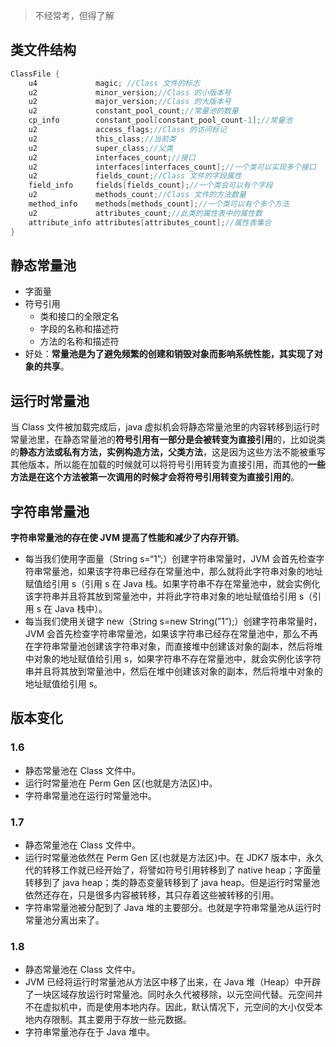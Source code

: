 > 不经常考，但得了解

## 类文件结构

```java
ClassFile {
    u4             magic; //Class 文件的标志
    u2             minor_version;//Class 的小版本号
    u2             major_version;//Class 的大版本号
    u2             constant_pool_count;//常量池的数量
    cp_info        constant_pool[constant_pool_count-1];//常量池
    u2             access_flags;//Class 的访问标记
    u2             this_class;//当前类
    u2             super_class;//父类
    u2             interfaces_count;//接口
    u2             interfaces[interfaces_count];//一个类可以实现多个接口
    u2             fields_count;//Class 文件的字段属性
    field_info     fields[fields_count];//一个类会可以有个字段
    u2             methods_count;//Class 文件的方法数量
    method_info    methods[methods_count];//一个类可以有个多个方法
    u2             attributes_count;//此类的属性表中的属性数
    attribute_info attributes[attributes_count];//属性表集合
}
```

## 静态常量池

- 字面量
- 符号引用
  - 类和接口的全限定名
  - 字段的名称和描述符
  - 方法的名称和描述符
- 好处：**常量池是为了避免频繁的创建和销毁对象而影响系统性能，其实现了对象的共享**。

## 运行时常量池

当 Class 文件被加载完成后，java 虚拟机会将静态常量池里的内容转移到运行时常量池里，在静态常量池的**符号引用有一部分是会被转变为直接引用**的，比如说类的**静态方法或私有方法，实例构造方法，父类方法**，这是因为这些方法不能被重写其他版本，所以能在加载的时候就可以将符号引用转变为直接引用，而其他的**一些方法是在这个方法被第一次调用的时候才会将符号引用转变为直接引用的**。

## 字符串常量池

**字符串常量池的存在使 JVM 提高了性能和减少了内存开销**。

- 每当我们使用字面量（String s=“1”;）创建字符串常量时，JVM 会首先检查字符串常量池，如果该字符串已经存在常量池中，那么就将此字符串对象的地址赋值给引用 s（引用 s 在 Java 栈。如果字符串不存在常量池中，就会实例化该字符串并且将其放到常量池中，并将此字符串对象的地址赋值给引用 s（引用 s 在 Java 栈中）。
- 每当我们使用关键字 new（String s=new String(”1”);）创建字符串常量时，JVM 会首先检查字符串常量池，如果该字符串已经存在常量池中，那么不再在字符串常量池创建该字符串对象，而直接堆中创建该对象的副本，然后将堆中对象的地址赋值给引用 s，如果字符串不存在常量池中，就会实例化该字符串并且将其放到常量池中，然后在堆中创建该对象的副本，然后将堆中对象的地址赋值给引用 s。

## 版本变化

### 1.6

- 静态常量池在 Class 文件中。
- 运行时常量池在 Perm Gen 区(也就是方法区)中。
- 字符串常量池在运行时常量池中。

### 1.7

- 静态常量池在 Class 文件中。
- 运行时常量池依然在 Perm Gen 区(也就是方法区)中。在 JDK7 版本中，永久代的转移工作就已经开始了，将譬如符号引用转移到了 native heap；字面量转移到了 java heap；类的静态变量转移到了 java heap。但是运行时常量池依然还存在，只是很多内容被转移，其只存着这些被转移的引用。
- 字符串常量池被分配到了 Java 堆的主要部分。也就是字符串常量池从运行时常量池分离出来了。

### 1.8

- 静态常量池在 Class 文件中。
- JVM 已经将运行时常量池从方法区中移了出来，在 Java 堆（Heap）中开辟了一块区域存放运行时常量池。同时永久代被移除，以元空间代替。元空间并不在虚拟机中，而是使用本地内存。因此，默认情况下，元空间的大小仅受本地内存限制。其主要用于存放一些元数据。
- 字符串常量池存在于 Java 堆中。
